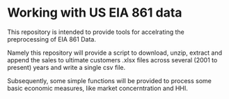 # Working with US EIA 861 data

This repository is intended to provide tools for accelrating the preprocessing of EIA 861 Data.

Namely this repository will provide a script to download, unzip, extract and append the sales to ultimate customers .xlsx files across several (2001 to present) years and write a single csv file. 

Subsequently, some simple functions will be provided to process some basic economic measures, like market concerntration and HHI.
